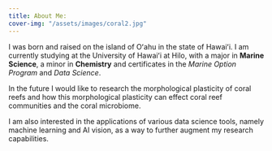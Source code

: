 ```yaml
---
title: About Me: 
cover-img: "/assets/images/coral2.jpg"
---
```



I was born and raised on the island of Oʻahu in the state of Hawaiʻi. I am currently studying at the University of Hawaiʻi at Hilo, with a major in **Marine Science**, a minor in **Chemistry** and certificates in the *Marine Option Program* and *Data Science*.

In the future I would like to research the morphological plasticity of coral reefs and how this morphological plasticity can effect coral reef communities and the coral microbiome. 

I am also interested in the applications of various data science tools, namely machine learning and AI vision, as a way to further augment my research capabilities. 
